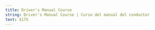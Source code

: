 ```yaml
---
title: Driver's Manual Course
string: Driver's Manual Course | Curso del manual del conductor
text: $175
---
```

